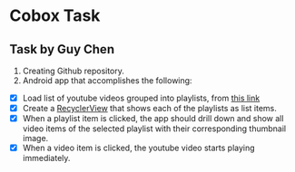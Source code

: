 # Cobox Task

## Task by Guy Chen

1. Creating Github repository.
2. Android app that accomplishes the following:
- [X] Load list of youtube videos grouped into playlists, from [this link](https://sandbox.cal-online.co.il/youtube/playlists.json) 
- [X] Create a [RecyclerView](https://developer.android.com/reference/android/support/v7/widget/RecyclerView) that shows each of the playlists as list items.
- [X] When a playlist item is clicked, the app should drill down and show all video items of the selected playlist with their corresponding thumbnail image.
- [X] When a video item is clicked, the youtube video starts playing immediately.

